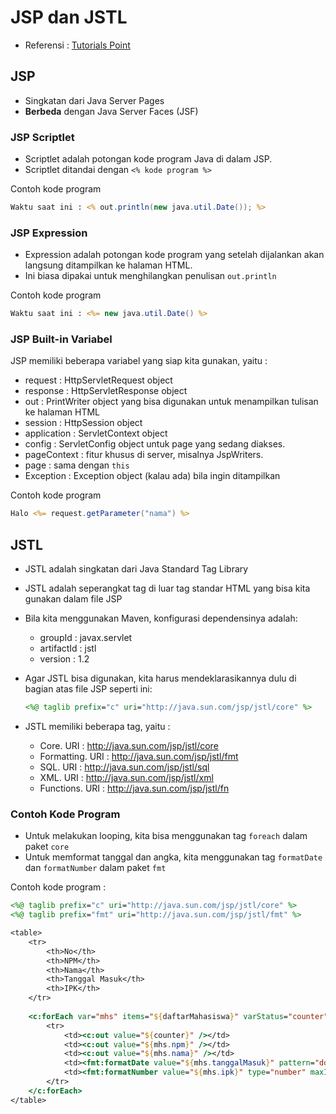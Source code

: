 # JSP dan JSTL #

* Referensi : [Tutorials Point](http://www.tutorialspoint.com/jsp/jsp_standard_tag_library.htm)

## JSP ##

* Singkatan dari Java Server Pages
* **Berbeda** dengan Java Server Faces (JSF)

### JSP Scriptlet ###

* Scriptlet adalah potongan kode program Java di dalam JSP. 
* Scriptlet ditandai dengan `<% kode program %>`

Contoh kode program

```jsp
Waktu saat ini : <% out.println(new java.util.Date()); %>
```

### JSP Expression ###

* Expression adalah potongan kode program yang setelah dijalankan 
akan langsung ditampilkan ke halaman HTML. 
* Ini biasa dipakai untuk menghilangkan penulisan `out.println`

Contoh kode program

```jsp
Waktu saat ini : <%= new java.util.Date() %>
```

### JSP Built-in Variabel ###

JSP memiliki beberapa variabel yang siap kita gunakan, yaitu : 

* request : HttpServletRequest object
* response : HttpServletResponse object
* out : PrintWriter object yang bisa digunakan untuk menampilkan tulisan ke halaman HTML
* session : HttpSession object
* application : ServletContext object
* config : ServletConfig object untuk page yang sedang diakses.
* pageContext : fitur khusus di server, misalnya JspWriters.
* page : sama dengan `this`
* Exception : Exception object (kalau ada) bila ingin ditampilkan

Contoh kode program

```jsp
Halo <%= request.getParameter("nama") %>
```

## JSTL ##

* JSTL adalah singkatan dari Java Standard Tag Library
* JSTL adalah seperangkat tag di luar tag standar HTML yang bisa kita gunakan dalam file JSP
* Bila kita menggunakan Maven, konfigurasi dependensinya adalah:

    * groupId : javax.servlet
    * artifactId : jstl
    * version : 1.2

* Agar JSTL bisa digunakan, kita harus mendeklarasikannya dulu di bagian atas file JSP seperti ini: 

    ```jsp
    <%@ taglib prefix="c" uri="http://java.sun.com/jsp/jstl/core" %>
    ```

* JSTL memiliki beberapa tag, yaitu : 
    
    * Core. URI : http://java.sun.com/jsp/jstl/core
    * Formatting. URI : http://java.sun.com/jsp/jstl/fmt
    * SQL. URI : http://java.sun.com/jsp/jstl/sql
    * XML. URI : http://java.sun.com/jsp/jstl/xml
    * Functions. URI : http://java.sun.com/jsp/jstl/fn


### Contoh Kode Program ###

* Untuk melakukan looping, kita bisa menggunakan tag `foreach` dalam paket `core`
* Untuk memformat tanggal dan angka, kita menggunakan tag `formatDate` dan `formatNumber` dalam paket `fmt`

Contoh kode program : 

```jsp
<%@ taglib prefix="c" uri="http://java.sun.com/jsp/jstl/core" %>
<%@ taglib prefix="fmt" uri="http://java.sun.com/jsp/jstl/fmt" %>

<table>
    <tr>
        <th>No</th>
        <th>NPM</th>
        <th>Nama</th>
        <th>Tanggal Masuk</th>
        <th>IPK</th>
    </tr>
    
    <c:forEach var="mhs" items="${daftarMahasiswa}" varStatus="counter">
        <tr>
            <td><c:out value="${counter}" /></td>
            <td><c:out value="${mhs.npm}" /></td>
            <td><c:out value="${mhs.nama}" /></td>
            <td><fmt:formatDate value="${mhs.tanggalMasuk}" pattern="dd-MMM-yyyy"/></td>
            <td><fmt:formatNumber value="${mhs.ipk}" type="number" maxIntegerDigits="1" maxFractionDigits="2"/></td>
        </tr>
    </c:forEach>
</table>

```



